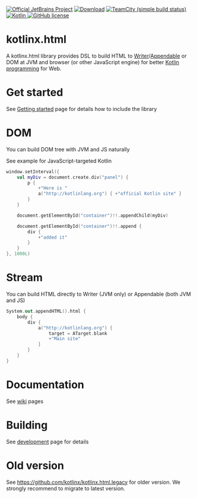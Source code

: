 [![Official JetBrains Project](http://jb.gg/badges/official.svg)](https://confluence.jetbrains.com/display/ALL/JetBrains+on+GitHub)
[![Download](https://api.bintray.com/packages/kotlin/kotlinx.html/kotlinx.html/images/download.svg)](https://bintray.com/kotlin/kotlinx.html/kotlinx.html/_latestVersion) [![TeamCity (simple build status)](https://img.shields.io/teamcity/http/teamcity.jetbrains.com/s/KotlinTools_KotlinxHtml_Build.svg)](https://teamcity.jetbrains.com/viewType.html?buildTypeId=KotlinTools_KotlinxHtml_Build&branch_Kotlin_KotlinX=%3Cdefault%3E&tab=buildTypeStatusDiv&guest=1) [ ![Kotlin](https://img.shields.io/badge/Kotlin-1.1.4-orange.svg) ](https://kotlinlang.org/) [![GitHub license](https://img.shields.io/badge/license-Apache%20License%202.0-green.svg?style=flat)](http://www.apache.org/licenses/LICENSE-2.0)

# kotlinx.html

A kotlinx.html library provides DSL to build HTML to [Writer](http://docs.oracle.com/javase/8/docs/api/java/io/Writer.html)/[Appendable](http://docs.oracle.com/javase/8/docs/api/java/lang/Appendable.html) or DOM at JVM and browser (or other JavaScript engine) for 
better [Kotlin programming](http://kotlinlang.org) for Web. 

# Get started

See [Getting started](https://github.com/kotlin/kotlinx.html/wiki/Getting-started) page for details how to include the library

# DOM
You can build DOM tree with JVM and JS naturally

See example for JavaScript-targeted Kotlin

```kotlin
window.setInterval({
    val myDiv = document.create.div("panel") {
        p { 
            +"Here is "
            a("http://kotlinlang.org") { +"official Kotlin site" } 
        }
    }

    document.getElementById("container")!!.appendChild(myDiv)

    document.getElementById("container")!!.append {
        div {
            +"added it"
        }
    }
}, 1000L)
```

# Stream
You can build HTML directly to Writer (JVM only) or Appendable (both JVM and JS)

```kotlin
System.out.appendHTML().html {
	body {
		div {
			a("http://kotlinlang.org") {
				target = ATarget.blank
				+"Main site"
			}
		}
	}
}
```

# Documentation

See [wiki](https://github.com/kotlin/kotlinx.html/wiki) pages

# Building 
See [development](https://github.com/kotlin/kotlinx.html/wiki/Development) page for details

# Old version

See https://github.com/kotlinx/kotlinx.html.legacy for older version. We strongly recommend to migrate to latest version.

